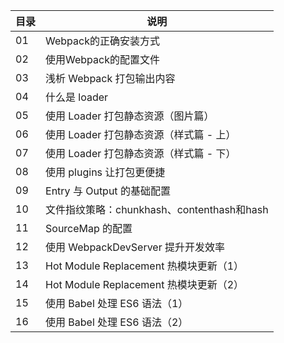 
目录 | 说明
---|---
01 | Webpack的正确安装方式
02 | 使用Webpack的配置文件
03 | 浅析 Webpack 打包输出内容
04 | 什么是 loader
05 | 使用 Loader 打包静态资源（图片篇）
06 | 使用 Loader 打包静态资源（样式篇 - 上）
07 | 使用 Loader 打包静态资源（样式篇 - 下）
08 | 使用 plugins 让打包更便捷
09 | Entry 与 Output 的基础配置
10 | 文件指纹策略：chunkhash、contenthash和hash
11 | SourceMap 的配置
12 | 使用 WebpackDevServer 提升开发效率
13 | Hot Module Replacement 热模块更新（1）
14 | Hot Module Replacement 热模块更新（2）
15 | 使用 Babel 处理 ES6 语法（1）
16 | 使用 Babel 处理 ES6 语法（2）
